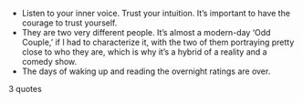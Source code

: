  - Listen to your inner voice. Trust your intuition. It’s important to have the courage to trust yourself.
 - They are two very different people. It’s almost a modern-day ‘Odd Couple,’ if I had to characterize it, with the two of them portraying pretty close to who they are, which is why it’s a hybrid of a reality and a comedy show.
 - The days of waking up and reading the overnight ratings are over.

3 quotes